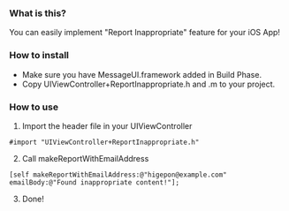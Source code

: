 ### What is this?
You can easily implement "Report Inappropriate" feature for your iOS App!

### How to install
- Make sure you have MessageUI.framework added in Build Phase.
- Copy UIViewController+ReportInappropriate.h and .m to your project.

### How to use
1. Import the header file in your UIViewController
```objc
#import "UIViewController+ReportInappropriate.h"
```

2. Call makeReportWithEmailAddress
```objc
[self makeReportWithEmailAddress:@"higepon@example.com" emailBody:@"Found inappropriate content!"];
```
3. Done!
